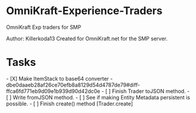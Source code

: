 # OmniKraft-Experience-Traders
OmniKraft Exp traders for SMP

Author: Killerkoda13
Created for OmniKraft.net for the SMP server.



<h1>Tasks</h1>
- [X] Make ItemStack to base64 converter - dbe0daaeb28af26ce70efb8a8129d54d4787de79#diff-ffca6fd771eb9d09e1b939d90d42dc0e
- [ ] Finish Trader toJSON method.
- [ ] Write fromJSON method.
- [ ] See if making Entity Metadata persistent is possible.
- [ ] Finish create() method [Trader.create]
